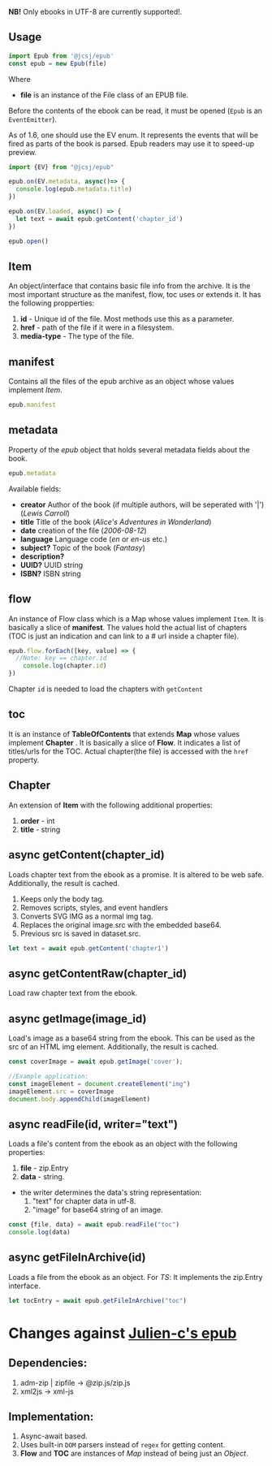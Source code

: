 

**NB!** Only ebooks in UTF-8 are currently supported!.

## Usage 

```js
import Epub from '@jcsj/epub'
const epub = new Epub(file)
```
Where
  * **file** is an instance of the File class of an EPUB file.

Before the contents of the ebook can be read, it must be opened (`Epub` is an `EventEmitter`).

As of 1.6, one should use the EV enum.
It represents the events that will be fired as parts of the book is parsed. Epub readers may use it to speed-up preview.
```js
import {EV} from "@jcsj/epub"

epub.on(EV.metadata, async()=> {
  console.log(epub.metadata.title)
})

epub.on(EV.loaded, async() => {
  let text = await epub.getContent('chapter_id')
})

epub.open()
```

## Item
An object/interface that contains basic file info from the archive. It is the most important structure as the manifest, flow, toc uses or extends it.
It has the following propperties:
1. **id** - Unique id of the file. Most methods use this as a parameter.
1. **href** - path of the file if it were in a filesystem.
1. **media-type** - The type of the file.

## manifest
Contains all the files of the epub archive as an object whose values implement *Item*.

```js
epub.manifest
```

## metadata
Property of the *epub* object that holds several metadata fields about the book.

```js
epub.metadata
```

Available fields:
  * **creator** Author of the book (if multiple authors, will be seperated with '|') (*Lewis Carroll*)
  * **title** Title of the book (*Alice's Adventures in Wonderland*)
  * **date** creation of the file (*2006-08-12*)
  * **language** Language code (*en* or *en-us* etc.)
  * **subject?** Topic of the book (*Fantasy*)
  * **description?**
  * **UUID?** UUID string
  * **ISBN?** ISBN string

## flow

An instance of Flow class which is a Map whose values implement `Item`. It is basically a slice of **manifest**. The values hold the actual list of chapters (TOC is just an indication and can link to a # url inside a chapter file).

```js
epub.flow.forEach([key, value] => {
  //Note: key == chapter.id
    console.log(chapter.id)
})
```

Chapter `id` is needed to load the chapters with `getContent`

## toc
It is an instance of **TableOfContents** that extends **Map** whose values implement **Chapter** . It is basically a slice of **Flow**. It indicates a list of titles/urls for the TOC. Actual chapter(the file) is accessed with the `href` property.

## Chapter
An extension of **Item** with the following additional properties:
1. **order** - int
2. **title** - string

## async getContent(chapter_id)

Loads chapter text from the ebook as a promise. It is altered to be web safe. Additionally, the result is cached.
1. Keeps only the body tag.
1. Removes scripts, styles, and event handlers
1. Converts SVG IMG as a normal img tag.
1. Replaces the original image.src with the embedded base64.
1. Previous src is saved in dataset.src.

```js
let text = await epub.getContent('chapter1')
```

## async getContentRaw(chapter_id)

Load raw chapter text from the ebook.

## async getImage(image_id)
Load's image as a base64 string from the ebook. This can be used as the src of an HTML img element. Additionally, the result is cached. 
```js
const coverImage = await epub.getImage('cover');

//Example application:
const imageElement = document.createElement("img")
imageElement.src = coverImage
document.body.appendChild(imageElement)
```

## async readFile(id, writer="text")
Loads a file's content from the ebook as an object with the following properties: 
1. **file** - zip.Entry
1. **data** - string.
* the writer determines the data's string representation:
  1. "text" for chapter data in utf-8.
  1. "image" for base64 string of an image.
```js
const {file, data} = await epub.readFile("toc")
console.log(data)
```

## async getFileInArchive(id)
Loads a file from the ebook as an object.
For *TS*: It implements the zip.Entry interface.

```js
let tocEntry = await epub.getFileInArchive("toc")
```

# Changes against [Julien-c's epub](https://github.com/julien-c/epub)

## Dependencies:
1. adm-zip | zipfile -> @zip.js/zip.js
2. xml2js -> xml-js

## Implementation:
1. Async-await based.
1. Uses built-in `DOM` parsers instead of `regex` for getting content.
1. **Flow** and **TOC** are instances of *Map* instead of being just an *Object*.